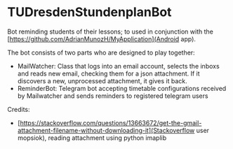 # TUDresdenStundenplanBot

Bot reminding students of their lessons; to used in conjunction with the [https://github.com/AdrianMunozH/MyApplication](Android app).

The bot consists of two parts who are designed to play together:
- MailWatcher: Class that logs into an email account, selects the inboxs and reads new email, checking them for a json attachment. If it discovers a new, unprocessed attachment, it gives it back.
- ReminderBot: Telegram bot accepting timetable configurations received by Mailwatcher and sends reminders to registered telegram users

Credits:
- [https://stackoverflow.com/questions/13663672/get-the-gmail-attachment-filename-without-downloading-it](Stackoverflow user mopsiok), reading attachment using python imaplib
